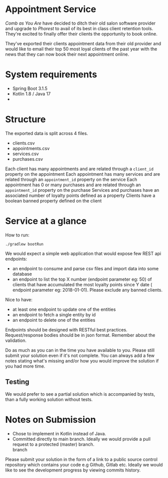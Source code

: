 # Appointment Service

*Comb as You Are* have decided to ditch their old salon software provider
and upgrade to *Phorest* to avail of its best in class client retention tools.
They're excited to finally offer their clients the opportunity to book online.

They've exported their clients appointment data from their old provider and
would like to email their top 50 most loyal clients of the past year with the news
that they can now book their next appointment online.

# System requirements

* Spring Boot 3.1.5
* Kotlin 1.8 / Java 17
*

# Structure

The exported data is split across 4 files.

* clients.csv
* appointments.csv
* services.csv
* purchases.csv

Each client has many appointments and are related through a `client_id` property on the appointment
Each appointment has many services and are related through an `appointment_id` property on the service
Each appointment has 0 or many purchases and are related through an `appointment_id` property on the purchase
Services and purchases have an associated number of loyalty points defined as a property
Clients have a boolean banned property defined on the client

# Service at a glance

How to run:

```
./gradlew bootRun
```

We would expect a simple web application that would expose few REST api endpoints:

* an endpoint to consume and parse csv files and import data into some database
* an endpoint to list the top X number (endpoint parameter eg: 50) of clients that have accumulated the most loyalty points since Y date (
  endpoint parameter eg: 2018-01-01). Please exclude any banned clients.

Nice to have:

* at least one endpoint to update one of the entities
* an endpoint to fetch a single entity by id
* an endpoint to delete one of the entities

Endpoints should be designed with RESTful best practices. Request/response bodies should be in json format. Remember about the validation.

Do as much as you can in the time you have available to you. Please still submit your solution even if it's not complete. You can always add
a few notes stating what's missing and/or how you would improve the solution if you had more time.

## Testing

We would prefer to see a partial solution which is accompanied by tests, than a fully working solution without tests.

# Notes on Submission

* Chose to implement in Kotlin instead of Java.
* Committed directly to main branch. Ideally we would provide a pull request to a protected (master) branch.  
  branch

Please submit your solution in the form of a link to a public source control repository which contains your code e.g Github, Gitlab etc.
Ideally we would like to see the development progress by viewing commits history. 